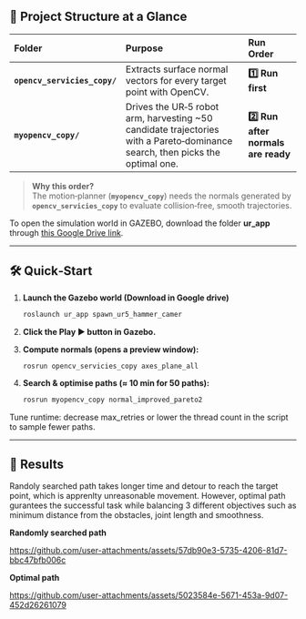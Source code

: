 ## 📂 Project Structure at a Glance

| Folder | Purpose | Run Order |
| :--- | :--- | :--- |
| **`opencv_servicies_copy/`** | Extracts surface normal vectors for every target point with OpenCV. | **1️⃣ Run first** |
| **`myopencv_copy/`** | Drives the UR‑5 robot arm, harvesting ~50 candidate trajectories with a Pareto‑dominance search, then picks the optimal one. | **2️⃣ Run after normals are ready** |

> **Why this order?**  
> The motion‑planner (**`myopencv_copy`**) needs the normals generated by **`opencv_servicies_copy`** to evaluate collision‑free, smooth trajectories.


To open the simulation world in GAZEBO, download the folder **ur_app** through [this Google Drive link](https://drive.google.com/drive/folders/1xmwS8ozH2GyCBaR0FgzfQC4MRwFhqW7f?usp=drive_link).


---
## 🛠️ Quick‑Start

1. **Launch the Gazebo world (Download in Google drive)**

   ```bash
   roslaunch ur_app spawn_ur5_hammer_camer
   ```

2. **Click the Play ▶️ button in Gazebo.**
3. **Compute normals (opens a preview window):**
   ```bash
   rosrun opencv_servicies_copy axes_plane_all
   ```
4. **Search & optimise paths (≈ 10 min for 50 paths):**
   ```bash
   rosrun myopencv_copy normal_improved_pareto2
   ```
  Tune runtime: decrease max_retries or lower the thread count in the script to sample fewer paths.

---
## 🚀 Results
Randoly searched path takes longer time and detour to reach the target point, which is apprenlty unreasonable movement. 
However, optimal path gurantees the successful task while balancing 3 different objectives such as minimum distance from the obstacles, joint length and smoothness.

**Randomly searched path**

https://github.com/user-attachments/assets/57db90e3-5735-4206-81d7-bbc47bfb006c


**Optimal path**

https://github.com/user-attachments/assets/5023584e-5671-453a-9d07-452d26261079

